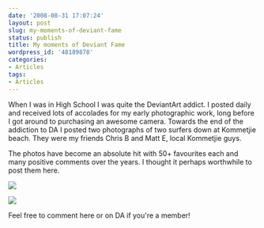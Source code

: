 ```yaml
---
date: '2008-08-31 17:07:24'
layout: post
slug: my-moments-of-deviant-fame
status: publish
title: My moments of Deviant Fame
wordpress_id: '48189878'
categories:
- Articles
tags:
- Articles
---
```


When I was in High School I was quite the DeviantArt addict. I posted daily and received lots of accolades for my early photographic work, long before I got around to purchasing an awesome camera. Towards the end of the addiction to DA I posted two photographs of two surfers down at Kommetjie beach. They were my friends Chris B and Matt E, local Kommetjie guys.




The photos have become an absolute hit with 50+ favourites each and many positive comments over the years. I thought it perhaps worthwhile to post them here.




[![](http://tn3-2.deviantart.com/fs7/300W/i/2005/252/9/d/Sunset_Surf_One_by_timkeller.jpg)](http://timkeller.deviantart.com/art/Sunset-Surf-One-22742537)




[![](http://tn3-1.deviantart.com/fs7/300W/i/2005/252/4/a/Sunset_Surf_Two_by_timkeller.jpg)](http://timkeller.deviantart.com/art/Sunset-Surf-Two-22743628)




Feel free to comment here or on DA if you're a member!
